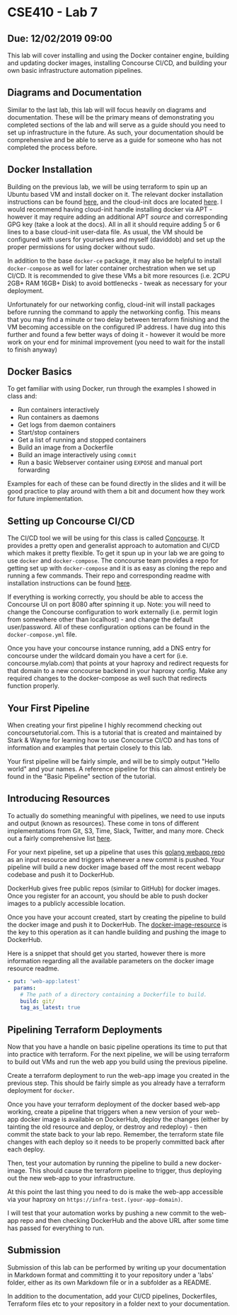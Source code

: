 # CSE410 - Lab 7
## Due: 12/02/2019 09:00

This lab will cover installing and using the Docker container engine, building
and updating docker images, installing Concourse CI/CD, and building your own
basic infrastructure automation pipelines.

## Diagrams and Documentation

Similar to the last lab, this lab will will focus heavily on diagrams and
documentation. These will be the primary means of demonstrating you completed
sections of the lab and will serve as a guide should you need to set up
infrastructure in the future. As such, your documentation should be
comprehensive and be able to serve as a guide for someone who has not completed
the process before.

## Docker Installation

Building on the previous lab, we will be using terraform to spin up an Ubuntu
based VM and install docker on it. The relevant docker installation instructions
can be found
[here](https://docs.docker.com/v17.09/engine/installation/linux/docker-ce/ubuntu/#install-docker-ce),
and the cloud-init docs are located
[here](https://cloudinit.readthedocs.io/en/latest/topics/examples.html#additional-apt-configuration).
I would recommend having cloud-init handle installing docker via APT - however
it may require adding an additional APT *source* and corresponding GPG key (take
a look at the docs). All in all it should require adding 5 or 6 lines to a base
cloud-init user-data file. As usual, the VM should be configured with users for
yourselves and myself (daviddob) and set up the proper permissions for using
docker without sudo.

In addition to the base `docker-ce` package, it may also be helpful to install
`docker-compose` as well for later container orchestration when we set up CI/CD.
It is recommended to give these VMs a bit more resources (i.e. 2CPU 2GB+ RAM
16GB+ Disk) to avoid bottlenecks - tweak as necessary for your deployment.

Unfortunately for our networking config, cloud-init will install packages before
running the command to apply the networking config. This means that you may find
a minute or two delay between terraform finishing and the VM becoming
accessible on the configured IP address. I have dug into this further and found
a few better ways of doing it - however it would be more work on your end for
minimal improvement (you need to wait for the install to finish anyway)

## Docker Basics

To get familiar with using Docker, run through the examples I showed in class
and:

* Run containers interactively
* Run containers as daemons
* Get logs from daemon containers
* Start/stop containers
* Get a list of running and stopped containers
* Build an image from a Dockerfile
* Build an image interactively using `commit`
* Run a basic Webserver container using `EXPOSE` and manual port forwarding

Examples for each of these can be found directly in the slides and it will be
good practice to play around with them a bit and document how they work for
future implementation.

## Setting up Concourse CI/CD

The CI/CD tool we will be using for this class is called
[Concourse](https://concourse-ci.org/). It provides a pretty open and generalist
approach to automation and CI/CD which makes it pretty flexible. To get it spun
up in your lab we are going to use `docker` and `docker-compose`. The concourse
team provides a repo for getting set up with `docker-compose` and it is as easy
as cloning the repo and running a few commands. Their repo and corresponding
readme with installation instructions can be found
[here](https://github.com/concourse/concourse-docker).

If everything is working correctly, you should be able to access the Concourse
UI on port 8080 after spinning it up. Note: you will need to change the
Concourse configuration to work externally (i.e. permit login from somewhere
other than localhost) - and change the default user/password. All of these
configuration options can be found in the `docker-compose.yml` file.

Once you have your concourse instance running, add a DNS entry for concourse
under the wildcard domain you have a cert for (i.e. concourse.mylab.com) that
points at your haproxy and redirect requests for that domain to a new concourse
backend in your haproxy config. Make any required changes to the docker-compose
as well such that redirects function properly.

## Your First Pipeline

When creating your first pipeline I highly recommend checking out
concoursetutorial.com. This is a tutorial that is created and maintained by
Stark & Wayne for learning how to use Concourse CI/CD and has tons of
information and examples that pertain closely to this lab.

Your first pipeline will be fairly simple, and will be to simply output "Hello
world" and your names. A reference pipeline for this can almost entirely be
found in the "Basic Pipeline" section of the tutorial.

## Introducing Resources

To actually do something meaningful with pipelines, we need to use inputs and
output (known as resources). These come in tons of different implementations
from Git, S3, Time, Slack, Twitter, and many more. Check out a fairly
comprehensive list
[here](https://github.com/concourse/concourse/wiki/Resource-Types). 

For your next pipeline, set up a pipeline that uses this [golang webapp
repo](https://github.com/daviddob/go-example-webapp) as an input resource and
triggers whenever a new commit is pushed. Your pipeline will build a new docker
image based off the most recent webapp codebase and push it to DockerHub.

DockerHub gives free public repos (similar to GitHub) for docker images. Once
you register for an account, you should be able to push docker images to a
publicly accessible location.

Once you have your account created, start by creating the pipeline to build the
docker image and push it to DockerHub. The
[docker-image-resource](https://github.com/concourse/docker-image-resource) is
the key to this operation as it can handle building and pushing the image to
DockerHub.

Here is a snippet that should get you started, however there is more information
regarding all the available parameters on the docker image resource readme.

```yaml
- put: 'web-app:latest'
  params:
    # The path of a directory containing a Dockerfile to build.
    build: git/
    tag_as_latest: true
```

## Pipelining Terraform Deployments

Now that you have a handle on basic pipeline operations its time to put that
into practice with terraform. For the next pipeline, we will be using terraform
to build out VMs and run the web app you build using the previous pipeline.

Create a terraform deployment to run the web-app image you created in the
previous step. This should be fairly simple as you already have a terraform
deployment for `docker`. 

Once you have your terraform deployment of the docker based web-app working,
create a pipeline that triggers when a new version of your web-app docker image
is available on DockerHub, deploy the changes (either by tainting the old
resource and deploy, or destroy and redeploy) - then commit the state back to
your lab repo. Remember, the terraform state file changes with each deploy so it
needs to be properly committed back after each deploy.

Then, test your automation by running the pipeline to build a new docker-image.
This should cause the terraform pipeline to trigger, thus deploying out the new
web-app to your infrastructure.

At this point the last thing you need to do is make the web-app accessible via
your haproxy on `https://infra-test.(your-app-domain)`.

I will test that your automation works by pushing a new commit to the web-app
repo and then checking DockerHub and the above URL after some time has passed
for everything to run.

## Submission

Submission of this lab can be performed by writing up your documentation in
Markdown format and committing it to your repository under a 'labs' folder,
either as its own Markdown file or in a subfolder as a README.

In addition to the documentation, add your CI/CD pipelines, Dockerfiles,
Terraform files etc to your repository in a folder next to your documentation.
